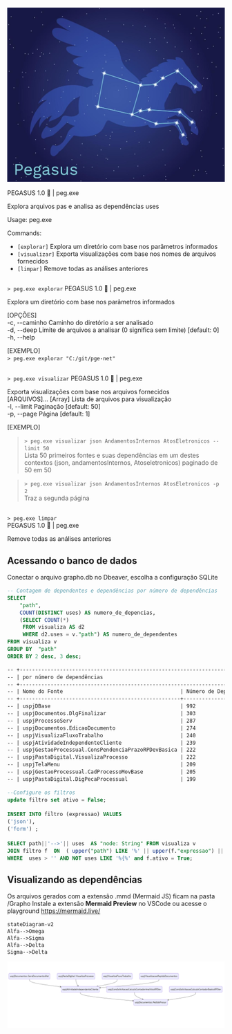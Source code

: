 ![Alt text](pegasus.png)

PEGASUS 1.0 🪽   | peg.exe 

Explora arquivos pas e analisa as dependências uses  

Usage: peg.exe <COMMAND>  

Commands:   
- `[explorar]`    Explora um diretório com base nos parâmetros informados   
- `[visualizar]`  Exporta visualizações com base nos nomes de arquivos fornecidos   
- `[limpar]`   Remove todas as análises anteriores

##   
`> peg.exe explorar`
PEGASUS 1.0 🪽  | peg.exe

Explora um diretório com base nos parâmetros informados  

[OPÇÕES]  
-c, --caminho <CAMINHO>  Caminho do diretório a ser analisado   
-d, --deep <DEEP>        Limite de arquivos a analisar (0 significa sem limite) [default: 0]   
-h, --help 

[EXEMPLO]     
`> peg.exe explorar "C:/git/pge-net"`          

## 
`> peg.exe visualizar`
PEGASUS 1.0 🪽  | peg.exe  

Exporta visualizações com base nos arquivos fornecidos  
[ARQUIVOS]...  [Array] Lista de arquivos para visualização  
-l, --limit <LIMIT>      Paginação [default: 50]  
-p, --page <PAGE>        Página [default: 1]   

[EXEMPLO]     
> `> peg.exe visualizar json AndamentosInternos AtosEletronicos --limit 50 `  
> Lista 50 primeiros fontes e suas dependências em um destes contextos (json, andamentosInternos, Atoseletronicos) paginado de 50 em 50 

> `> peg.exe visualizar json AndamentosInternos AtosEletronicos -p 2 `  
> Traz a segunda página

## 
`> peg.exe limpar`       
PEGASUS 1.0 🪽  | peg.exe  

Remove todas as análises anteriores

## Acessando o banco de dados

Conectar o arquivo grapho.db no Dbeaver, escolha a configuração SQLite

```sql
-- Contagem de dependentes e dependências por número de dependências
SELECT 
    "path",
    COUNT(DISTINCT uses) AS numero_de_depencias,  
    (SELECT COUNT(*) 
     FROM visualiza AS d2 
     WHERE d2.uses = v."path") AS numero_de_dependentes 
FROM visualiza v 
GROUP BY  "path"
ORDER BY 2 desc, 3 desc;
```
```markdown
-- +-----------------------------------------------------------------------------------------------------+
-- | por número de dependências                                                                          |
-- +-----------------------------------------------------------------------------------------------------+
-- | Nome do Fonte                                      | Número de Dependências | Número de Dependentes |
-- +----------------------------------------------------+------------------------+-----------------------+
-- | uspjDBase                                          | 992                    | 56                    |
-- | uspjDocumentos.DlgFinalizar                        | 303                    | 2                     |
-- | uspjProcessoServ                                   | 287                    | 18                    |
-- | uspjDocumentos.EdicaoDocumento                     | 274                    | 1                     |
-- | uspjVisualizaFluxoTrabalho                         | 240                    | 4                     |
-- | uspjAtividadeIndependenteCliente                   | 239                    | 6                     |
-- | uspjGestaoProcessual.ConsPendenciaPrazoRPDevBasica | 222                    | 3                     |
-- | uspjPastaDigital.VisualizaProcesso                 | 222                    | 2                     |
-- | uspjTelaMenu                                       | 209                    | 14                    |
-- | uspjGestaoProcessual.CadProcessoMovBase            | 205                    | 2                     |
-- | uspjPastaDigital.DigPecaProcessual                 | 199                    | 1                     |
``` 

```sql
--Configure os filtros 
update filtro set ativo = False;

INSERT INTO filtro (expressao) VALUES 
('json'), 
('form') ;

SELECT path||'-->'|| uses  AS "node: String" FROM visualiza v
JOIN filtro f  ON  ( upper("path") LIKE '%' || upper(f."expressao") || '%' OR upper(uses) LIKE '%' || upper(f."expressao") || '%') 
WHERE  uses > '' AND NOT uses LIKE '%{%' and f.ativo = True;
```

## Visualizando as dependências

Os arquivos gerados com a extensão .mmd (Mermaid JS)  ficam na pasta /Grapho
Instale a extensão **Mermaid Preview** no VSCode ou acesse o playground https://mermaid.live/

```mermaid
stateDiagram-v2
Alfa-->Omega
Alfa-->Sigma
Alfa-->Delta
Sigma-->Delta

```

![Alt text](Dependencias.png)
